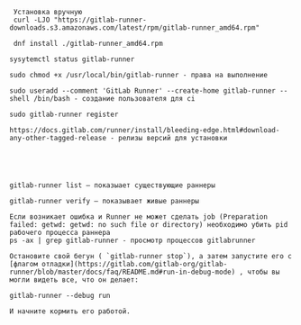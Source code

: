      Установка вручную
	 curl -LJO "https://gitlab-runner-downloads.s3.amazonaws.com/latest/rpm/gitlab-runner_amd64.rpm"
	 
	 dnf install ./gitlab-runner_amd64.rpm

	sysytemctl status gitlab-runner
	
	sudo chmod +x /usr/local/bin/gitlab-runner - права на выполнение
	
	sudo useradd --comment 'GitLab Runner' --create-home gitlab-runner --shell /bin/bash - создание пользователя для ci
	
	sudo gitlab-runner register
	
	https://docs.gitlab.com/runner/install/bleeding-edge.html#download-any-other-tagged-release - релизы версий для установки 
	
	
	
	
	
	gitlab-runner list – показыает существующие раннеры

	gitlab-runner verify – показывает живые раннеры	

	Если возникает ошибка и Runner не может сделать job (Preparation failed: getwd: getwd: no such file or directory) необходимо убить pid рабочего процесса раннера
	ps -ax | grep gitlab-runner - просмотр процессов gitlabrunner
	
	Остановите свой бегун ( `gitlab-runner stop`), а затем запустите его с [флагом отладки](https://gitlab.com/gitlab-org/gitlab-runner/blob/master/docs/faq/README.md#run-in-debug-mode) , чтобы вы могли видеть все, что он делает:

`gitlab-runner --debug run`

	И начните кормить его работой.